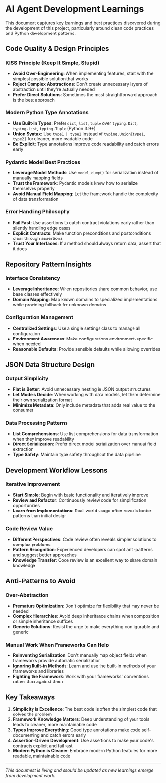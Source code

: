 # AI Agent Development Learnings

This document captures key learnings and best practices discovered during the development of this project, particularly around clean code practices and Python development patterns.

## Code Quality & Design Principles

### KISS Principle (Keep It Simple, Stupid)
- **Avoid Over-Engineering**: When implementing features, start with the simplest possible solution that works
- **Reject Complex Abstractions**: Don't create unnecessary layers of abstraction until they're actually needed
- **Prefer Direct Solutions**: Sometimes the most straightforward approach is the best approach

### Modern Python Type Annotations
- **Use Built-in Types**: Prefer `dict`, `list`, `tuple` over `typing.Dict`, `typing.List`, `typing.Tuple` (Python 3.9+)
- **Union Syntax**: Use `type1 | type2` instead of `typing.Union[type1, type2]` for cleaner, more readable code
- **Be Explicit**: Type annotations improve code readability and catch errors early

### Pydantic Model Best Practices
- **Leverage Model Methods**: Use `model_dump()` for serialization instead of manually mapping fields
- **Trust the Framework**: Pydantic models know how to serialize themselves properly
- **Avoid Manual Field Mapping**: Let the framework handle the complexity of data transformation

### Error Handling Philosophy
- **Fail Fast**: Use assertions to catch contract violations early rather than silently handling edge cases
- **Explicit Contracts**: Make function preconditions and postconditions clear through assertions
- **Trust Your Interfaces**: If a method should always return data, assert that it does

## Repository Pattern Insights

### Interface Consistency
- **Leverage Inheritance**: When repositories share common behavior, use base classes effectively
- **Domain Mapping**: Map known domains to specialized implementations while providing fallback for unknown domains

### Configuration Management
- **Centralized Settings**: Use a single settings class to manage all configuration
- **Environment Awareness**: Make configurations environment-specific when needed
- **Reasonable Defaults**: Provide sensible defaults while allowing overrides

## JSON Data Structure Design

### Output Simplicity
- **Flat is Better**: Avoid unnecessary nesting in JSON output structures
- **Let Models Decide**: When working with data models, let them determine their own serialization format
- **Minimize Metadata**: Only include metadata that adds real value to the consumer

### Data Processing Patterns
- **List Comprehensions**: Use list comprehensions for data transformation when they improve readability
- **Direct Serialization**: Prefer direct model serialization over manual field extraction
- **Type Safety**: Maintain type safety throughout the data pipeline

## Development Workflow Lessons

### Iterative Improvement
- **Start Simple**: Begin with basic functionality and iteratively improve
- **Review and Refactor**: Continuously review code for simplification opportunities
- **Learn from Implementations**: Real-world usage often reveals better patterns than initial design

### Code Review Value
- **Different Perspectives**: Code review often reveals simpler solutions to complex problems
- **Pattern Recognition**: Experienced developers can spot anti-patterns and suggest better approaches
- **Knowledge Transfer**: Code review is an excellent way to share domain knowledge

## Anti-Patterns to Avoid

### Over-Abstraction
- **Premature Optimization**: Don't optimize for flexibility that may never be needed
- **Complex Hierarchies**: Avoid deep inheritance chains when composition or simple inheritance suffices
- **Generic Solutions**: Resist the urge to make everything configurable and generic

### Manual Work When Frameworks Can Help
- **Reinventing Serialization**: Don't manually map object fields when frameworks provide automatic serialization
- **Ignoring Built-in Methods**: Learn and use the built-in methods of your frameworks and libraries
- **Fighting the Framework**: Work with your frameworks' conventions rather than against them

## Key Takeaways

1. **Simplicity is Excellence**: The best code is often the simplest code that solves the problem
2. **Framework Knowledge Matters**: Deep understanding of your tools leads to cleaner, more maintainable code
3. **Types Improve Everything**: Good type annotations make code self-documenting and catch errors early
4. **Assertion-Driven Development**: Use assertions to make your code's contracts explicit and fail fast
5. **Modern Python is Cleaner**: Embrace modern Python features for more readable, maintainable code

---

*This document is living and should be updated as new learnings emerge from development work.*
